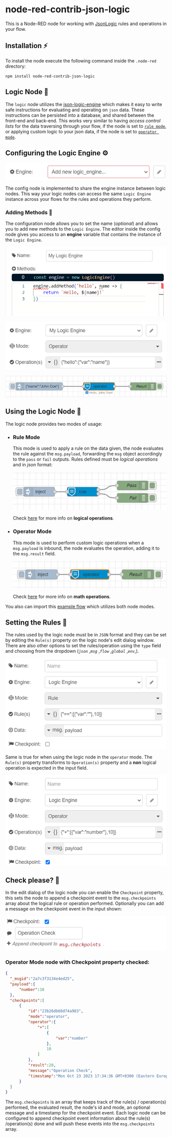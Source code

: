 # node-red-contrib-json-logic
This is a Node-RED node for working with [JsonLogic](https://jessemitchell.me/json-logic-engine/) rules and operations in your flow.

## Installation ⚡
To install the node execute the following command inside the `.node-red` directory:
```console
npm install node-red-contrib-json-logic
```

## Logic Node 🖖
The `logic` node utilizes the [json-logic-engine](https://jessemitchell.me/json-logic-engine/) which makes it easy to write safe instructions for evaluating and operating on `json` data. These instructions can be persisted into a database, and shared between the front-end and back-end. This works very similar to having *access control lists* for the data traversing through your flow, if the node is set to [`rule mode`](#rule-mode), or applying custom logic to your json data, if the node is set to [`operator mode`](#operator-mode).

## Configuring the Logic Engine ⚙️
  
  ![ConfigEngine](https://github.com/Doth-J/node-red-contrib-json-logic/blob/master/docs/config_engine.png?raw=true) 

The config node is implemented to share the engine instance between logic nodes. This way your logic nodes can access the same `Logic Engine` instance across your flows for the rules and operations they perform.

### Adding Methods 🔩
The configuration node allows you to set the name (*optional*) and allows you to add new methods to the `Logic Engine`. The editor inside the config node gives you access to an **engine** variable that contains the instance of the `Logic Engine`.  

  [![ConfigMethods](https://github.com/Doth-J/node-red-contrib-json-logic/blob/master/docs/config_methods.png?raw=true)](https://jessemitchell.me/json-logic-engine/docs/methods)

  [![CustomMethods](https://github.com/Doth-J/node-red-contrib-json-logic/blob/master/docs/config_custom_methods.png?raw=true)](https://jessemitchell.me/json-logic-engine/docs/methods)
  
  [![CustomMethodsFlow](https://github.com/Doth-J/node-red-contrib-json-logic/blob/master/docs/custom_methods_flow.png?raw=true)](https://jessemitchell.me/json-logic-engine/docs/methods)


## Using the Logic Node 🔧
The logic node provides two modes of usage:
- ### Rule Mode
  This mode is used to apply a rule on the data given, the node evaluates the rule against the `msg.payload`, forwarding the `msg` object accordingly to the `pass` or `fail` outputs. Rules defined must be *logical operations* and in *json* format:

  [![RuleMode](https://github.com/Doth-J/node-red-contrib-json-logic/blob/master/docs/rule.png?raw=true)](https://github.com/Doth-J/node-red-contrib-json-logic/blob/master/flows/rule_mode_flow.json) 
  
  Check [here](https://jessemitchell.me/json-logic-engine/docs/logic) for more info on **logical operations**.

- ### Operator Mode
  This mode is used to perform custom logic operations when a `msg.payload` is inbound, the node evaluates the operation, adding it to the `msg.result` field.

  [![OperatorMode](https://github.com/Doth-J/node-red-contrib-json-logic/blob/master/docs/operator.png?raw=true)](https://github.com/Doth-J/node-red-contrib-json-logic/blob/master/flows/operator_mode_flow.json)
  
  Check [here](https://jessemitchell.me/json-logic-engine/docs/math) for more info on **math operations**.

You also can import this [example flow](https://github.com/Doth-J/node-red-contrib-json-logic/blob/master/flows/example_flow.json) which utilizes both node modes.

## Setting the Rules 📑
The rules used by the logic node must be in `JSON` format and they can be set by editing the `Rule(s)` property on the logic node's edit dialog window. There are also other options to set the rules/operation using the `type` field and choosing from the dropdown (*`json`* ,*`msg`* ,*`flow`* ,*`global`* ,*`env`*,).   
    
  ![RuleModeProperties](https://github.com/Doth-J/node-red-contrib-json-logic/blob/master/docs/rule_props.png?raw=true)

Same is true for when using the logic node in the `operator` mode. The `Rule(s)` property transforms to `Operation(s)` property and a **non** logical operation is expected in the input field. 
  
  ![OperatorModeProperties](https://github.com/Doth-J/node-red-contrib-json-logic/blob/master/docs/operator_props.png?raw=true)

  ## Check please? 🧾
  In the edit dialog of the logic node you can enable the `Checkpoint` property, this sets the node to append a checkpoint event to the `msg.checkpoints` array about the logical rule or operation performed.
  Optionally you can add a message on the checkpoint event in the input shown:

  ![CheckpointProperty](https://github.com/Doth-J/node-red-contrib-json-logic/blob/master/docs/checkpoint_edit.png?raw=true)

  ### Operator Mode node with Checkpoint property checked:  
  ```json
{
    "_msgid":"2a7c3f3134e4ed25",
    "payload":{
        "number":10
    },
    "checkpoints":[
        {
            "id":"23b26db68d74a983",
            "mode":"operator",
            "operator":{
                "+":[
                    {
                        "var":"number"
                    },
                    10
                ]
            },
            "result":20,
            "message":"Operation Check",
            "timestamp":"Mon Oct 23 2023 17:34:36 GMT+0300 (Eastern European Summer Time)"
        }
    ]
}
  ```

  The `msg.checkpoints` is an array that keeps track of the rule(s) / operation(s) performed, the evaluated result, the node's id and mode, an optional message and a timestamp for the checkpoint event. Each logic node can be configured to append checkpoint event information about the rule(s) /operation(s) done and will push these events into the `msg.checkpoints` array.   
